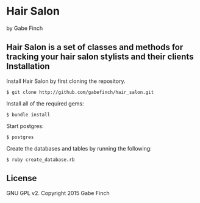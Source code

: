 Hair Salon
=================

by Gabe Finch

Hair Salon is a set of classes and methods for tracking your hair salon stylists and their clients
Installation
------------

Install Hair Salon by first cloning the repository.  
```
$ git clone http://github.com/gabefinch/hair_salon.git
```

Install all of the required gems:
```
$ bundle install
```

Start postgres:
```
$ postgres
```

Create the databases and tables by running the following:
```
$ ruby create_database.rb
```

License
-------

GNU GPL v2. Copyright 2015 Gabe Finch
